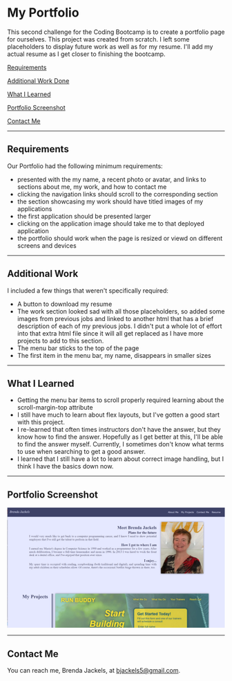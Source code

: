 # My Portfolio
This second challenge for the Coding Bootcamp is to create a portfolio page for ourselves. This project was created from scratch. I left some placeholders to display future work as well as for my resume. I'll add my actual resume as I get closer to finishing the bootcamp.

[Requirements](#requirements)

[Additional Work Done](#additionalWork)

[What I Learned](#whatILearned)

[Portfolio Screenshot](#webImage)

[Contact Me](#contactMe)

---
<a id="requirements"></a>
## Requirements
Our Portfolio had the following minimum requirements:
* presented with the my name, a recent photo or avatar, and links to sections about me, my work, and how to contact me
* clicking the navigation links should scroll to the corresponding section
* the section showcasing my work should have titled images of my applications
* the first application should be presented larger
* clicking on the application image should take me to that deployed application
* the portfolio should work when the page is resized or viewd on different screens and devices
---
<a id="additionalWork"></a>
## Additional Work
I included a few things that weren't specifically required:
* A button to download my resume
* The work section looked sad with all those placeholders, so added some images from previous jobs and linked to another html that has a brief description of each of my previous jobs. I didn't put a whole lot of effort into that extra html file since it will all get replaced as I have more projects to add to this section. 
* The menu bar sticks to the top of the page
* The first item in the menu bar, my name, disappears in smaller sizes
---

<a id="whatILearned"></a>
## What I Learned
* Getting the menu bar items to scroll properly required learning about the scroll-margin-top attribute
* I still have much to learn about flex layouts, but I've gotten a good start with this project.
* I re-learned that often times instructors don't have the answer, but they know how to find the answer. Hopefully as I get better at this, I'll be able to find the answer myself. Currently, I sometimes don't know what terms to use when searching to get a good answer.
* I learned that I still have a lot to learn about correct image handling, but I think I have the basics down now.
---
## Portfolio Screenshot
<a id="webImage"></a>
![Brenda Jackels](./assets/images/PortfolioScreenshot.png)

---
<a id="contactMe"></a>
## Contact Me
You can reach me, Brenda Jackels, at bjackels5@gmail.com.